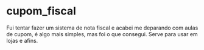 # cupom_fiscal
Fui tentar fazer um sistema de nota fiscal e acabei me deparando com aulas de cupom, é algo mais simples, mas foi o que consegui. Serve para usar em lojas e afins. 
